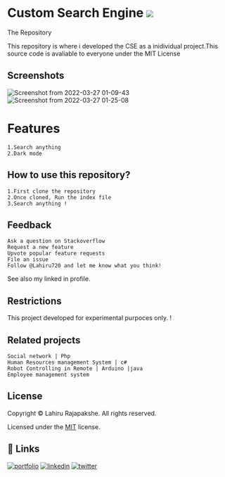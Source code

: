 
# Custom Search Engine <img src="https://img.icons8.com/external-flaticons-lineal-color-flat-icons/64/000000/external-engine-motor-sports-flaticons-lineal-color-flat-icons-2.png"/>

The Repository

This repository is where i developed the CSE as a inidividual project.This source code is avaliable to everyone under the MIT License


## Screenshots

![Screenshot from 2022-03-27 01-09-43](https://user-images.githubusercontent.com/66423576/160254934-0f76aca8-5a86-4d06-a30c-37a5c2e40acb.png)
![Screenshot from 2022-03-27 01-25-08](https://user-images.githubusercontent.com/66423576/160255174-46cb7a7f-0041-430c-ba2b-1047181de885.png)






# Features

    1.Search anything
    2.Dark mode
    

## How to use this repository?
    1.First clone the repository
    2.Once cloned, Run the index file
    3.Search anything !

## Feedback
    Ask a question on Stackoverflow
    Request a new feature
    Upvote popular feature requests
    File an issue
    Follow @Lahiru720 and let me know what you think!

See also my linked in profile.

## Restrictions
This project developed for experimental purpoces only. !


## Related projects

    Social network | Php
    Human Resources management System | c#
    Robot Controlling in Remote | Arduino |java
    Employee management system


## License
Copyright © Lahiru Rajapakshe. All rights reserved.

Licensed under the [MIT](https://github.com/Lahiru720/custom-search-engine/blob/master/LICENSE) license.

## 🔗 Links
[![portfolio](https://img.shields.io/badge/my_portfolio-000?style=for-the-badge&logo=ko-fi&logoColor=white)](https://medium.com/@lahirurajapakshe.stack)
[![linkedin](https://img.shields.io/badge/linkedin-0A66C2?style=for-the-badge&logo=linkedin&logoColor=white)](https://www.linkedin.com/in/lahiru-rajapakshe-9919651ba/)
[![twitter](https://img.shields.io/badge/twitter-1DA1F2?style=for-the-badge&logo=twitter&logoColor=white)](https://twitter.com/LahiruRJ)


